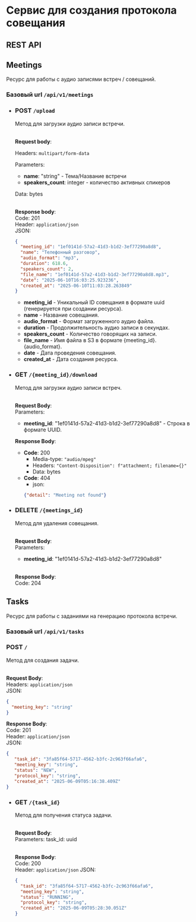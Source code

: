 # Сервис для создания протокола совещания

## REST API

## Meetings

Ресурс для работы с аудио записями встреч / совещаний.

### Базовый url `/api/v1/meetings`

 * ### POST `/upload`
  
   Метод для загрузки аудио записи встречи.</br></br>

   <b>Request body</b>:</br>
  
   Headers: ```multipart/form-data```</br>

   Parameters:
    - <b>name</b>: "string" - Тема/Название встречи
    - <b>speakers_count</b>: integer - количество активных спикеров
   
   Data: bytes</br></br>

   <b>Response body</b>:</br>
   Code: 201</br>
   Header: ```application/json```</br>
   JSON:
   ```json
   {
     "meeting_id": "1ef0141d-57a2-41d3-b1d2-3ef77290a8d8",
     "name": "Телефонный разговор",
     "audio_format": "mp3",
     "duration": 618.6,
     "speakers_count": 2,
     "file_name": "1ef0141d-57a2-41d3-b1d2-3ef77290a8d8.mp3",
     "date": "2025-06-10T16:03:25.923236",
     "created_at": "2025-06-10T11:03:28.263849"
   }
   ```
   * <b>meeting_id</b> - Уникальный ID совещания в формате uuid (генерируется при создании ресурса).
   * <b>name</b> - Название совещания.
   * <b>audio_format</b> - Формат загруженного аудио файла.
   * <b>duration</b> - Продолжительность аудио записи в секундах.
   * <b>speakers_count</b> - Количество говорящих на записи.
   * <b>file_name</b> - Имя файла в S3 в формате {meeting_id}.{audio_format}.
   * <b>date</b> - Дата проведения совещания.
   * <b>created_at</b> - Дата создания ресурса.

 * ### GET `/{meeting_id}/download`
   Метод для загрузки аудио записи встреч.</br></br>
   
   <b>Request Body</b>:</br>
   Parameters: 
     - <b>meeting_id</b>: "1ef0141d-57a2-41d3-b1d2-3ef77290a8d8" - Строка в формате UUID.</br>
   
   <b>Response Body</b>:</br>
    * <b>Code</b>: 200</br>
       - Media-type: `"audio/mpeg"`</br>
       - Headers: ```"Content-Disposition": f"attachment; filename={}"```</br>
       - Data: bytes
    * <b>Code</b>: 404</br>
       - json:
       ```json
       {"detail": "Meeting not found"}
       ```

* ### DELETE `/{meetings_id}`
  Метод для удаления совещания.</br></br>
  
  <b>Request Body</b>:</br>
  Parameters: 
    - <b>meeting_id</b>: "1ef0141d-57a2-41d3-b1d2-3ef77290a8d8"</br></br>
  
  <b>Response Body</b>:</br>
  Code: 204</br>


## Tasks

Ресурс для работы с заданиями на генерацию протокола встречи.

### Базовый url `/api/v1/tasks`

### POST `/`

   Метод для создания задачи.</br></br>

   <b>Request Body</b>:</br>
   Headers: ```application/json```</br>
   JSON:
   ```json
   {
     "meeting_key": "string"
   }
   ```
    
   <b>Response Body</b>:</br>
   Code: 201</br>
   Header: ```application/json```</br>
   JSON:
   ```json
   {
      "task_id": "3fa85f64-5717-4562-b3fc-2c963f66afa6",
      "meeting_key": "string",
      "status": "NEW",
      "protocol_key": "string",
      "created_at": "2025-06-09T05:16:38.409Z"
   }
   ```

 * ### GET `/{task_id}`

   Метод для получения статуса задачи.</br></br>
   
   <b>Request Body</b>:</br>
   Parameters: task_id: uuid</br></br>
   
   <b>Response Body</b>:</br>
   Code: 200</br>
   Header: ```application/json```
   JSON:
   ```json
   {
     "task_id": "3fa85f64-5717-4562-b3fc-2c963f66afa6",
     "meeting_key": "string",
     "status": "RUNNING",
     "protocol_key": "string",
     "created_at": "2025-06-09T05:28:30.051Z"
   }
   ```
